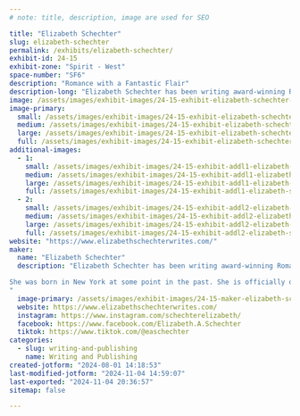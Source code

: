 ```yaml
---
# note: title, description, image are used for SEO

title: "Elizabeth Schechter"
slug: elizabeth-schechter
permalink: /exhibits/elizabeth-schechter/
exhibit-id: 24-15
exhibit-zone: "Spirit - West"
space-number: "SF6"
description: "Romance with a Fantastic Flair"
description-long: "Elizabeth Schechter has been writing award-winning Romantasy since before romantasy was a word. Her writing credits include the award-winning steampunk romance House of Sable Locks, the Celtic fantasy Princes of Air, and 2021 VIVIAN finalist Written in Water."
image: /assets/images/exhibit-images/24-15-exhibit-elizabeth-schechter-img-20230922-140924-721-large.jpg
image-primary: 
  small: /assets/images/exhibit-images/24-15-exhibit-elizabeth-schechter-img-20230922-140924-721-small.jpg
  medium: /assets/images/exhibit-images/24-15-exhibit-elizabeth-schechter-img-20230922-140924-721-medium.jpg
  large: /assets/images/exhibit-images/24-15-exhibit-elizabeth-schechter-img-20230922-140924-721-large.jpg
  full: /assets/images/exhibit-images/24-15-exhibit-elizabeth-schechter-img-20230922-140924-721-full.jpg
additional-images: 
  - 1:
    small: /assets/images/exhibit-images/24-15-exhibit-addl1-elizabeth-schechter-2024-01-21-15-10-36-small.jpg
    medium: /assets/images/exhibit-images/24-15-exhibit-addl1-elizabeth-schechter-2024-01-21-15-10-36-medium.jpg
    large: /assets/images/exhibit-images/24-15-exhibit-addl1-elizabeth-schechter-2024-01-21-15-10-36-large.jpg
    full: /assets/images/exhibit-images/24-15-exhibit-addl1-elizabeth-schechter-2024-01-21-15-10-36-full.jpg
  - 2:
    small: /assets/images/exhibit-images/24-15-exhibit-addl2-elizabeth-schechter-2024-06-23-14-23-43-small.jpg
    medium: /assets/images/exhibit-images/24-15-exhibit-addl2-elizabeth-schechter-2024-06-23-14-23-43-medium.jpg
    large: /assets/images/exhibit-images/24-15-exhibit-addl2-elizabeth-schechter-2024-06-23-14-23-43-large.jpg
    full: /assets/images/exhibit-images/24-15-exhibit-addl2-elizabeth-schechter-2024-06-23-14-23-43-full.jpg
website: "https://www.elizabethschechterwrites.com/"
maker: 
  name: "Elizabeth Schechter"
  description: "Elizabeth Schechter has been writing award-winning Romantasy since before the word was coined. Her writing credits include the award-winning steampunk romance House of Sable Locks, the Celtic fantasy Princes of Air, and 2021 VIVIAN finalist Written in Water.

She was born in New York at some point in the past. She is officially old enough to know better, but refuses to grow up. She lives in Central Florida with her husband and son. 
"
  image-primary: /assets/images/exhibit-images/24-15-maker-elizabeth-schechter-wp-logo-medium.jpg
  website: https://www.elizabethschechterwrites.com/
  instagram: https://www.instagram.com/schechterelizabeth/
  facebook: https://www.facebook.com/Elizabeth.A.Schechter
  tiktok: https://www.tiktok.com/@easchechter
categories: 
  - slug: writing-and-publishing
    name: Writing and Publishing
created-jotform: "2024-08-01 14:18:53"
last-modified-jotform: "2024-11-04 14:59:07"
last-exported: "2024-11-04 20:36:57"
sitemap: false

---
```

